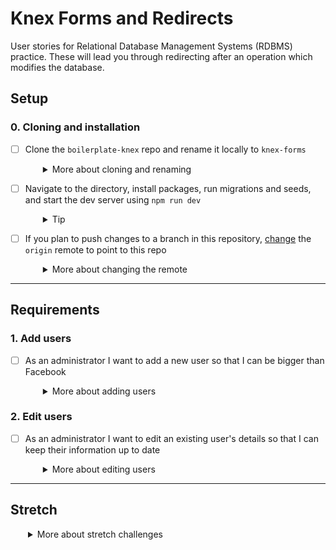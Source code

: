 # Knex Forms and Redirects

User stories for Relational Database Management Systems (RDBMS) practice. These will lead you through redirecting after an operation which modifies the database.

## Setup

### 0. Cloning and installation

- [ ] Clone the `boilerplate-knex` repo and rename it locally to `knex-forms`
  <details style="padding-left: 2em">
    <summary>More about cloning and renaming</summary>

    Enter the commands below in your terminal to get started:

    ```shell
    git clone https://github.com/[YOUR-COHORT-ORG]/boilerplate-knex
    mv boilerplate-knex knex-forms
    ```
  </details>

- [ ] Navigate to the directory, install packages, run migrations and seeds, and start the dev server using `npm run dev`
  <details style="padding-left: 2em">
    <summary>Tip</summary>

    ```
    cd knex-forms
    npm install
    npm run knex migrate:latest
    npm run knex seed:run
    npm run dev
    ```
  </details>

- [ ] If you plan to push changes to a branch in this repository, [change](https://help.github.com/articles/changing-a-remote-s-url/) the `origin` remote to point to this repo
  <details style="padding-left: 2em">
    <summary>More about changing the remote</summary>

    ```shell
    git remote set-url origin https://github.com/[YOUR-COHORT-ORG]/knex-forms-stories
    ```
  </details>

---

## Requirements

### 1. Add users
- [ ] As an administrator I want to add a new user so that I can be bigger than Facebook
  <details style="padding-left: 2em">
    <summary>More about adding users</summary>
    
    Decide how we want the routes to work. For example, we could:
    - display our users from `/users` (GET)
    - display a form to add a new user from `/users/new` (GET)
    - process the form data from `/users/submit` (POST)
    - redirect back to `/users` (GET)
  </details>


### 2. Edit users
- [ ] As an administrator I want to edit an existing user's details so that I can keep their information up to date
  <details style="padding-left: 2em">
    <summary>More about editing users</summary>
 
    More decisions to be made! We could:
    - display our edit form from `/users/:id` (GET)
    - process the form data from `/users/submit/:id` (POST)
    - redirect back to `/users` (GET)
    
    We'll need to load the user record from the database and populate our edit form with the existing values.
  </details>

---

## Stretch

<details style="padding-left: 2em">
  <summary>More about stretch challenges</summary>

1. As an administrator I want to see an "Are you sure?" page when I try to delete a user so that I can avoid boneheaded mistakes
    - This has a few parts. First, we'll need to provide a "delete" button next to each user on our users list. This should lead to a `/users/confirm/:id` route

1. As an administrator I want to see the record I'm about to delete on my "Are you sure?" page so that I can confirm I'm deleting the correct user

1. As an administrator I want to confirm that I really want to delete a user, and be redirected back to the main users page
    - Our form on the `/users/confirm/:id` route should submit to another route (maybe `/users/delete/:id`?) which actually performs the delete from the database
    - It should redirect back to the main `/users` list
    - With your pair, think about and discuss these questions:
      - Why is this not very secure? What's the problem with the `/users/delete/:id` route in particular?
      - Can you think of some ways to ensure that a user could only visit the `/users/delete/:id` route after **first** visiting the confirm route?
</details>
